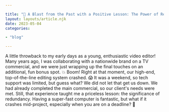 ```yaml
---

title: "🌟 A Blast from the Past with a Positive Lesson: The Power of Redundancy 🌟"
layout: layouts/article.njk
date: 2023-05-04
categories:

- "blog"

---
```


A little throwback to my early days as a young, enthusiastic video editor! 
Many years ago, I was collaborating with a nationwide brand on a TV commercial, and we were just wrapping up the final touches on an additional, fun bonus spot. 
💥 Boom! Right at that moment, our high-end, top-of-the-line editing system crashed. 😱
It was a weekend, so tech support was limited, but guess what? We did not let that get us down. 
We had already completed the main commercial, so our client's needs were met. 
Still, that experience taught me a priceless lesson: the significance of redundancy. 
Having a super-fast computer is fantastic, but what if it crashes mid-project, especially when you are on a deadline? 🤔 
